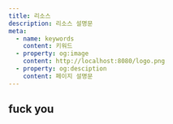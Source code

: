 ```yaml
---
title: 리소스
description: 리소스 설명문
meta:
  - name: keywords
    content: 키워드
  - property: og:image
    content: http://localhost:8080/logo.png
  - property: og:desciption
    content: 페이지 설명문
---
```


## fuck you
